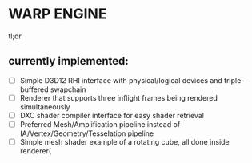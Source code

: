 # WARP ENGINE

tl;dr
## currently implemented:
- [ ] Simple D3D12 RHI interface with physical/logical devices and triple-buffered swapchain
- [ ] Renderer that supports three inflight frames being rendered simultaneously
- [ ] DXC shader compiler interface for easy shader retrieval
- [ ] Preferred Mesh/Amplification pipeline instead of IA/Vertex/Geometry/Tesselation pipeline
- [ ] Simple mesh shader example of a rotating cube, all done inside renderer(
